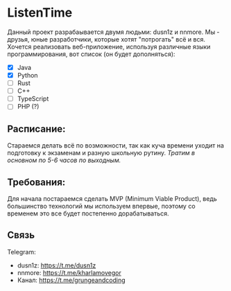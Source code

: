# ListenTime

Данный проект разрабаывается двумя людьми: dusn1z и nnmore.
Мы - друзья, юные разработчики, которые хотят "потрогать" всё и вся.
Хочется реализовать веб-приложение, используя различные языки программирования, вот список (он будет дополняться):
- [x] Java
- [X] Python
- [ ] Rust
- [ ] C++
- [ ] TypeScript
- [ ] PHP (?)

## Расписание:
Стараемся делать всё по возможности, так как куча времени уходит на подготовку к экзаменам и разную школьную рутину.
_Тратим в основном по 5-6 часов по выходным._

## Требования:
Для начала постараемся сделать MVP (Minimum Viable Product), ведь большинство технологий мы используем впервые, поэтому со временем это все будет постепенно дорабатываться.

## Связь
Telegram:
- dusn1z: https://t.me/dusn1z
- nnmore: https://t.me/kharlamovegor
- Канал: https://t.me/grungeandcoding

